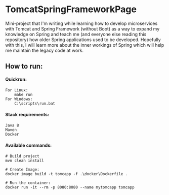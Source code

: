 # TomcatSpringFrameworkPage

<p>
    Mini-project that I'm writing while learning how to develop microservices with Tomcat and Spring Framework 
    (without Boot) as a way to expand my knowledge on Spring and teach me (and everyone else reading this repository)
    how older Spring applications used to be developed. Hopefully with this, I will learn more about the inner workings 
    of Spring which will help me maintain the legacy code at work.
</p>


<h2>
    How to run:
</h2>

<h4>
    Quickrun:
</h4>

    For Linux:
        make run
    For Windows:
        C:\scripts\run.bat

<h4>
    Stack requirements:
</h4>

    Java 8
    Maven
    Docker
    

<h4>
    Available commands:
</h4>
    
    # Build project
    mvn clean install
    
    # Create Image:
    docker image build -t tomcapp -f .\docker\Dockerfile .
    
    # Run the container:
    docker run -it --rm -p 8080:8080 --name mytomcapp tomcapp
